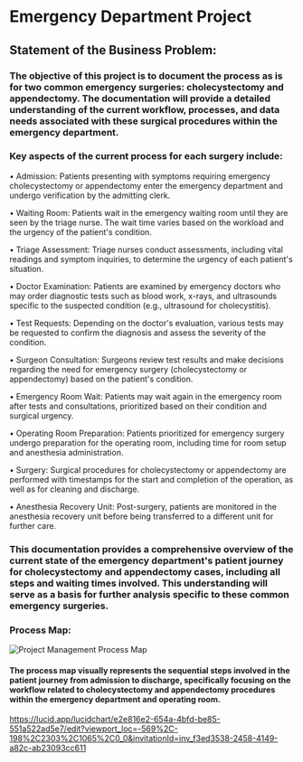 # Emergency Department Project
## Statement of the Business Problem:
### The objective of this project is to document the process as is for two common emergency surgeries: cholecystectomy and appendectomy. The documentation will provide a detailed understanding of the current workflow, processes, and data needs associated with these surgical procedures within the emergency department.
### Key aspects of the current process for each surgery include:
•	Admission: Patients presenting with symptoms requiring emergency cholecystectomy or appendectomy enter the emergency department and undergo verification by the admitting clerk.

•	Waiting Room: Patients wait in the emergency waiting room until they are seen by the triage nurse. The wait time varies based on the workload and the urgency of the patient's condition.

•	Triage Assessment: Triage nurses conduct assessments, including vital readings and symptom inquiries, to determine the urgency of each patient's situation.

•	Doctor Examination: Patients are examined by emergency doctors who may order diagnostic tests such as blood work, x-rays, and ultrasounds specific to the suspected condition (e.g., ultrasound for cholecystitis).

•	Test Requests: Depending on the doctor's evaluation, various tests may be requested to confirm the diagnosis and assess the severity of the condition.

•	Surgeon Consultation: Surgeons review test results and make decisions regarding the need for emergency surgery (cholecystectomy or appendectomy) based on the patient's condition.

•	Emergency Room Wait: Patients may wait again in the emergency room after tests and consultations, prioritized based on their condition and surgical urgency.

•	Operating Room Preparation: Patients prioritized for emergency surgery undergo preparation for the operating room, including time for room setup and anesthesia administration.

•	Surgery: Surgical procedures for cholecystectomy or appendectomy are performed with timestamps for the start and completion of the operation, as well as for cleaning and discharge.

•	Anesthesia Recovery Unit: Post-surgery, patients are monitored in the anesthesia recovery unit before being transferred to a different unit for further care.

### This documentation provides a comprehensive overview of the current state of the emergency department's patient journey for cholecystectomy and appendectomy cases, including all steps and waiting times involved. This understanding will serve as a basis for further analysis specific to these common emergency surgeries.
### Process Map:
![Project Management Process Map](https://github.com/Farhanaislam1/Emergency_Department_Project/assets/165937850/8e6d47fb-4c11-43d5-8dc9-3390aaebb8cf)
#### The process map visually represents the sequential steps involved in the patient journey from admission to discharge, specifically focusing on the workflow related to cholecystectomy and appendectomy procedures within the emergency department and operating room.
https://lucid.app/lucidchart/e2e816e2-654a-4bfd-be85-551a522ad5e7/edit?viewport_loc=-569%2C-198%2C2303%2C1065%2C0_0&invitationId=inv_f3ed3538-2458-4149-a82c-ab23093cc611

